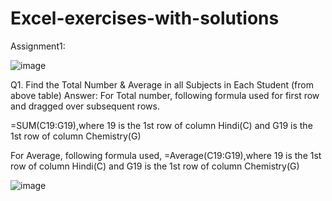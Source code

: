 # Excel-exercises-with-solutions
Assignment1:


![image](https://github.com/sarojinisarkar/Excel-exercises-with-solutions/assets/151612374/ece2b3ee-c908-4117-8749-2d5a9c6c19db)



Q1. Find the Total Number & Average in all Subjects in Each Student (from above table)
Answer:
For Total number, following formula used for first row and dragged over subsequent rows.

=SUM(C19:G19),where 19 is the 1st row of column Hindi(C) and G19 is the 1st row of column Chemistry(G)

For Average, following formula used,
=Average(C19:G19),where 19 is the 1st row of column Hindi(C) and G19 is the 1st row of column Chemistry(G)


![image](https://github.com/sarojinisarkar/Excel-exercises-with-solutions/assets/151612374/8e1ebb74-fa00-46a5-b1e7-e69350ea7567)

